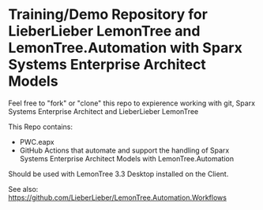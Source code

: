 Training/Demo Repository for LieberLieber LemonTree and LemonTree.Automation with Sparx Systems Enterprise Architect Models
==================================

Feel free to "fork" or "clone" this repo to expierence working with git, Sparx Systems Enterprise Architect and LieberLieber LemonTree

This Repo contains:
* PWC.eapx
* GitHub Actions that automate and support the handling of Sparx Systems Enterprise Architect Models with LemonTree.Automation

Should be used with LemonTree 3.3 Desktop installed on the Client.

See also: https://github.com/LieberLieber/LemonTree.Automation.Workflows
